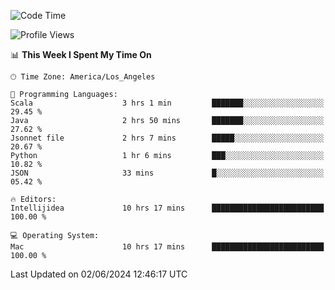 <!--START_SECTION:waka-->
![Code Time](http://img.shields.io/badge/Code%20Time-1%2C032%20hrs%202%20mins-blue)

![Profile Views](http://img.shields.io/badge/Profile%20Views-0-blue)

📊 **This Week I Spent My Time On** 

```text
🕑︎ Time Zone: America/Los_Angeles

💬 Programming Languages: 
Scala                    3 hrs 1 min         ███████░░░░░░░░░░░░░░░░░░   29.45 % 
Java                     2 hrs 50 mins       ███████░░░░░░░░░░░░░░░░░░   27.62 % 
Jsonnet file             2 hrs 7 mins        █████░░░░░░░░░░░░░░░░░░░░   20.67 % 
Python                   1 hr 6 mins         ███░░░░░░░░░░░░░░░░░░░░░░   10.82 % 
JSON                     33 mins             █░░░░░░░░░░░░░░░░░░░░░░░░   05.42 % 

🔥 Editors: 
Intellijidea             10 hrs 17 mins      █████████████████████████   100.00 % 

💻 Operating System: 
Mac                      10 hrs 17 mins      █████████████████████████   100.00 % 
```


 Last Updated on 02/06/2024 12:46:17 UTC
<!--END_SECTION:waka-->
